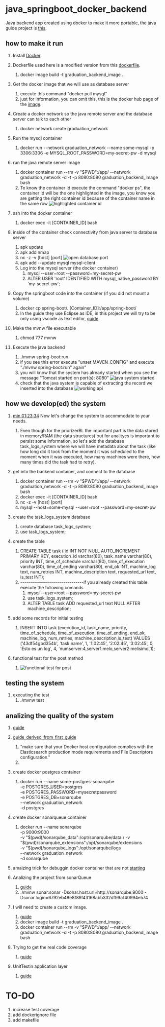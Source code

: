 # java_springboot_docker_backend
Java backend app created using docker to make it more portable, the java guide project is [this](https://www.youtube.com/watch?v=G46fjVzQ7BQ&amp;t=828s).

## how to make it run

1. Install [Docker](https://docs.docker.com/engine/install/).

2. Dockerfile used here is a modified version from this  [dockerfile](https://migueldoctor.medium.com/how-to-create-a-custom-docker-image-with-jdk8-maven-and-gradle-ddc90f41cee4).
    1. docker image build -t graduation_backend_image .

3. Get the docker image that we will use as database server
    1. execute this command "docker pull mysql"
    2. just for information, you can omit this, this is the docker hub page of the [image](https://hub.docker.com/_/mysql).

4. Create a docker network so the java remote server and the database server can talk to each other
    1. docker network create graduation_network

5. Run the mysql container
    1. docker run --network graduation_network --name some-mysql -p 3306:3306 -e MYSQL_ROOT_PASSWORD=my-secret-pw -d mysql

6. run the java remote server image
    1. docker container run --rm -v "$PWD":/app/   --network graduation_network -d -t -p 8080:8080 graduation_backend_image bash
    2. To know the container id execute the command "docker ps", the container id will be the one highlighted in the image, you know you are getting the right container id because of the container name in the same row
     ![highlighted container id](img/highlighted_container_id.png)

7. ssh into the docker container
    1. docker exec -it  [CONTAINER_ID] bash

8. inside of the container check connectivity from java server to database server     
    1. apk update
    2. apk add nmap
    3. nc -z -v [host] [port]
        ![open database port](img/open_database_port.png)
    4. apk add --update mysql mysql-client
    5. Log into the mysql server (the docker container)
        1. mysql --user=root --password=my-secret-pw
        2. ALTER USER 'root' IDENTIFIED WITH mysql_native_password BY 'my-secret-pw';

9. Copy the springboot  code into the container (if you did not mount a volume)
    1.   docker cp spring-boot/.     [Container_ID]:/app/spring-boot/
    2. In the guide they use Eclipse as IDE, in this project we will try to be only using vscode as text editor, [guide](https://www.youtube.com/watch?v=G46fjVzQ7BQ&t=828s).

10. Make the mvnw file executable
    1. chmod 777 mvnw

11. Execute the java backend
    1. ./mvnw spring-boot:run
    2. if you see this error execute "unset MAVEN_CONFIG" and execute "./mvnw spring-boot:run" again"
    3. you will know that the system has already started when you see the message "Tomcat started on port(s): 8080" ![java system started](img/java_system_started.png)
    4. check that the java system is capable of extracting the record we inserted into the database
        ![working api](img/working_api.png)

## how we develop(ed) the system

1. [min 01:23:34](https://youtu.be/G46fjVzQ7BQ?t=5028) Now let's change the system to accommodate to your needs. 

    1. Even though for the priorizerBL the important part is the data stored in memory/RAM (the data structures) but for analitycs is important to persist some information, so let's add the database task_logs_system where we will have metadata about the task (like how long did it took from the moment it was scheduled to the moment when it was executed, how many machines were there, how many times did the task had to retry).

2. get into the backend container, and connect to the database
    1.  docker container run --rm -v "$PWD":/app/   --network graduation_network -d -t -p 8080:8080 graduation_backend_image bash
    2.  docker exec -it  [CONTAINER_ID] bash
    3.  nc -z -v [host] [port]
    4.  mysql --host=some-mysql --user=root --password=my-secret-pw
3. create the task_logs_system database 
    1.  create database task_logs_system;
    2.  use task_logs_system;
4. create the table
    1.  CREATE TABLE task (
    id                      INT NOT NULL AUTO_INCREMENT PRIMARY KEY,
    execution_id            varchar(80),
    task_name               varchar(80),
    priority                INT,
    time_of_schedule        varchar(80),
    time_of_execution       varchar(80),
    time_of_ending          varchar(80),
    end_ok                  INT,
    machine_log             text,
    num_retries             INT,
    machine_description     text,
    requested_url     text,
    is_test  INT);
    2.  --------------------------------if you already created this table execute the following comands
        1.  mysql --user=root --password=my-secret-pw
        2.  use task_logs_system;
        3.  ALTER TABLE task ADD requested_url text NULL AFTER machine_description;
    
5. add some records for initial testing
    1. INSERT INTO task (execution_id, task_name, priority, time_of_schedule, time_of_execution, time_of_ending, end_ok, machine_log, num_retries, machine_description,is_test)
VALUES ('43df54gbd354b', 'task name', 1, '1:02:45', '2:02:45', '3:02:45', 0, 'Esto es un log', 4, 'numserver:4,server1:melo,server2:melisimo',1);

6. functional test for the post method
    1.  ![functional test for post](img/functionalTestForPost.png)


## testing the system

1. executing the test
    1.  ./mvnw test    


## analizing the quality of the system

1. [guide](https://hub.docker.com/_/sonarqube)
2. [guide_derived_from_first_guide](https://docs.sonarqube.org/latest/setup/install-server/)
    1.  "make sure that your Docker host configuration complies with the Elasticsearch production mode requirements and File Descriptors configuration."
    2.  
3. create docker postgres container
    1.  docker run --name some-postgres-sonarqube \
    -e POSTGRES_USER=postgres \
    -e POSTGRES_PASSWORD=mysecretpassword \
    -e POSTGRES_DB=sonarqube \
    --network graduation_network \
    -d postgres
4. create docker sonarqueue container
    1.  docker run --name sonarqube \
    -p 9000:9000 \
    -v "$(pwd)/sonarqube_data":/opt/sonarqube/data \
    -v "$(pwd)/sonarqube_extensions":/opt/sonarqube/extensions \
    -v "$(pwd)/sonarqube_logs":/opt/sonarqube/logs \
    --network graduation_network \
    -d sonarqube

5. amaizing trick for debuggin docker container that are not [starting](https://serverfault.com/questions/596994/how-can-i-debug-a-docker-container-initialization)

6. Analizing the project from sonarQueue
    1.  [guide](https://www.baeldung.com/sonar-qube)
    2.  ./mvnw sonar:sonar -Dsonar.host.url=http://sonarqube:9000   -Dsonar.login=6792eb48e8f89f43168abb332df99a140994e574

7. I will need to create a custom image.
    1.  [guide](https://migueldoctor.medium.com/how-to-create-a-custom-docker-image-with-jdk8-maven-and-gradle-ddc90f41cee4)
    2.  docker image build -t graduation_backend_image .
    3.  docker container run --rm -v "$PWD":/app/   --network graduation_network -d -t -p 8080:8080 graduation_backend_image bash

8. Trying to get the real code coverage
    1.  [guide](https://www.baeldung.com/sonarqube-jacoco-code-coverage)

9. UnitTestin application layer
    1.  [guide](http://cda.mrs.umn.edu/~elenam/2101Spring2016/examples/unit_tests_pq.html)



# TO-DO

1. increase test coverage
2. add dockerignore file
3. add makefile


